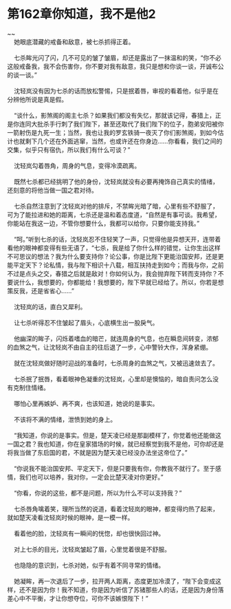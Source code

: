 # 第162章你知道，我不是他2
~~<br>&nbsp;&nbsp;&nbsp;&nbsp;她眼底潜藏的戒备和敌意，被七杀抓得正着。<br><br>&nbsp;&nbsp;&nbsp;&nbsp;七杀眸光闪了闪，几不可见的皱了皱眉，却还是露出了一抹温和的笑，“你不必这般戒备我，我不会伤害你，你不要对我有敌意，我只是想和你谈一谈，开诚布公的谈一谈。”<br><br>&nbsp;&nbsp;&nbsp;&nbsp;沈轻岚没有因为七杀的话而放松警惕，只是抿着唇，审视的看着他，似乎是在分辨他所说是真是假。<br><br>&nbsp;&nbsp;&nbsp;&nbsp;“谈什么，影煞阁的阁主七杀？如果我们都没有失忆，那就该记得，春猎上，正是你连同大批杀手行刺了我们陛下，甚至还取代了我们陛下的位子，胞弟安阳被你一箭射伤是九死一生；当然，我也让我的罗玄铁骑一夜灭了你们影煞阁，到如今估计也就剩下几个还在外面逃窜，当然，也或许还在你身边……你看看，我们之间的交集，似乎只有宿仇，所以我们有什么可谈？”<br><br>&nbsp;&nbsp;&nbsp;&nbsp;沈轻岚勾着唇角，周身的气息，变得冷漠疏离。<br><br>&nbsp;&nbsp;&nbsp;&nbsp;既然七杀都已经挑明了他的身份，沈轻岚就没有必要再掩饰自己真实的情绪，还刻意的将他当做一国之君对待。<br><br>&nbsp;&nbsp;&nbsp;&nbsp;七杀自然注意到了沈轻岚对他的排斥，不禁眸光暗了暗，心里有些不舒服了，可为了能拉进和她的距离，七杀还是温和着态度道，“自然是有事可谈。我希望，你能站在我这一边，不管你想要什么，我都可以给你，只要你能支持我。”<br><br>&nbsp;&nbsp;&nbsp;&nbsp;“呵。”听到七杀的话，沈轻岚忍不住轻笑了一声，只觉得他是异想天开，连带着看他的眼神都变得有些无语了，“七杀，我是给了你什么样的错觉，让你生出这样不可思议的想法？我为什么要支持你？论公事，你是比陛下更能治国安邦，还是更能平定天下？论私情，我与陛下相识十八载，相互扶持走到如今；而我与你，之前不过是点头之交，春猎之后就是敌对！你如何认为，我会抛弃陛下转而支持你？不要说什么，我想要的，你都能给！我想要的，陛下早就已经给了。所以，你若是想策反我，还是省省心……”<br><br>&nbsp;&nbsp;&nbsp;&nbsp;沈轻岚的话，直白又犀利。<br><br>&nbsp;&nbsp;&nbsp;&nbsp;让七杀听得忍不住皱起了眉头，心底横生出一股戾气。<br><br>&nbsp;&nbsp;&nbsp;&nbsp;他幽深的眸子，闪烁着嗜血的暗芒，就连周身的气息，也在瞬息间转变，浓郁的血煞之气，让沈轻岚不由自主的往后退了一步，心中警铃大作，浑身紧绷。<br><br>&nbsp;&nbsp;&nbsp;&nbsp;就在沈轻岚做好随时迎战的准备时，七杀周身的血煞之气，又被迅速敛去了。<br><br>&nbsp;&nbsp;&nbsp;&nbsp;七杀抿了抿唇，看着眼神色凝重的沈轻岚，心里却是懊恼的，暗自责问怎么没有克制住情绪。<br><br>&nbsp;&nbsp;&nbsp;&nbsp;哪怕心里再嫉妒、再不爽，也该知道，她说的是事实。<br><br>&nbsp;&nbsp;&nbsp;&nbsp;不该将不满的情绪，泄愤到她的身上。<br><br>&nbsp;&nbsp;&nbsp;&nbsp;“我知道，你说的是事实。但是，楚天凌已经是那副模样了，你觉着他还能做这一国之君？我也知道，你在皇家猎场的时候，就已经察觉到我不是他，可你却还是将我当做了东启国的君，不就是因为楚天凌已经没办法坐这帝位了。”<br><br>&nbsp;&nbsp;&nbsp;&nbsp;“你说我不能治国安邦、平定天下，但是只要我有你，你教我不就行了。至于感情，我们也可以培养，我对你，一定会比楚天凌对你更好。”<br><br>&nbsp;&nbsp;&nbsp;&nbsp;“你看，你说的这些，都不是问题，所以为什么不可以支持我？”<br><br>&nbsp;&nbsp;&nbsp;&nbsp;七杀唇角噙着笑，理所当然的说道，看着沈轻岚的眼神，都变得灼热了起来，就如楚天凌看沈轻岚时候的眼神，是一模一样。<br><br>&nbsp;&nbsp;&nbsp;&nbsp;看着他的脸，沈轻岚有一瞬间的恍惚，却也很快回过神。<br><br>&nbsp;&nbsp;&nbsp;&nbsp;对上七杀的目光，沈轻岚皱起了眉，心里觉着很是不舒服。<br><br>&nbsp;&nbsp;&nbsp;&nbsp;也隐隐的意识到，七杀对她，似乎有着不同寻常的情绪。<br><br>&nbsp;&nbsp;&nbsp;&nbsp;她凝眸，再一次退后了一步，拉开两人距离，态度更加冷漠了，“陛下会变成这样，还不是因为你！我不知道，你是因为听信了苏锗那些人的话，还是因为身份落差心中不平衡，才让你想夺位，可你不该嫉恨陛下！”<br><br>
                    

<script>_fwqdsqadxfw()</script>
<div><script>_dfwf1dw();</script></div>
<div><script>_dfwf1agdw();</script></div>
                